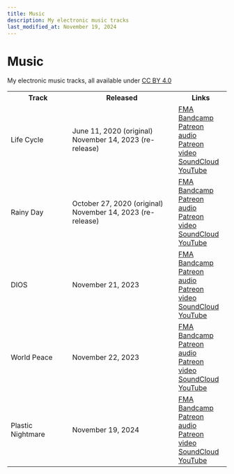 ```yaml
---
title: Music
description: My electronic music tracks
last_modified_at: November 19, 2024
---
```


# Music
My electronic music tracks, all available under <a href="https://creativecommons.org/licenses/by/4.0/" target="_blank">CC BY 4.0</a>

<div class="table" markdown=0>
    <table class="full borders smallest">
        <tr>
            <th>Track</th>
            <th>Released</th>
            <th>Links</th>
        </tr>
        <tr>
            <td>Life Cycle</td>
            <td>
                June 11, 2020 (original)<br>
                November 14, 2023 (re-release)
            </td>
            <td>
                <a href="https://freemusicarchive.org/music/schizoid-nightmares/single/life-cycle/" target="_blank">FMA</a><br>
                <a href="https://schizoidnightmares.bandcamp.com/track/life-cycle" target="_blank">Bandcamp</a><br>
                <a href="https://www.patreon.com/posts/life-cycle-92902199" target="_blank">Patreon audio</a><br>
                <a href="https://www.patreon.com/posts/life-cycle-92901231" target="_blank">Patreon video</a><br>
                <a href="https://soundcloud.com/schizoidnightmares/life-cycle" target="_blank">SoundCloud</a><br>
                <a href="https://www.youtube.com/watch?v=zx41hPCLb9c" target="_blank">YouTube</a>
            </td>
        </tr>
        <tr>
            <td>Rainy Day</td>
            <td>
                October 27, 2020 (original)<br>
                November 14, 2023 (re-release)
            </td>
            <td>
                <a href="https://freemusicarchive.org/music/schizoid-nightmares/single/rainy-day-2/" target="_blank">FMA</a><br>
                <a href="https://schizoidnightmares.bandcamp.com/track/rainy-day" target="_blank">Bandcamp</a><br>
                <a href="https://www.patreon.com/posts/rainy-day-92902935" target="_blank">Patreon audio</a><br>
                <a href="https://www.patreon.com/posts/rainy-day-92901693" target="_blank">Patreon video</a><br>
                <a href="https://soundcloud.com/schizoidnightmares/rainy-day" target="_blank">SoundCloud</a><br>
                <a href="https://www.youtube.com/watch?v=qoHOFe6OynE" target="_blank">YouTube</a>
            </td>
        </tr>
        <tr>
            <td>DIOS</td>
            <td>
                November 21, 2023
            </td>
            <td>
                <a href="https://freemusicarchive.org/music/schizoid-nightmares/single/dios/" target="_blank">FMA</a><br>
                <a href="https://schizoidnightmares.bandcamp.com/track/dios" target="_blank">Bandcamp</a><br>
                <a href="https://www.patreon.com/posts/dios-93317464" target="_blank">Patreon audio</a><br>
                <a href="https://www.patreon.com/posts/dios-93317049" target="_blank">Patreon video</a><br>
                <a href="https://soundcloud.com/schizoidnightmares/dios" target="_blank">SoundCloud</a><br>
                <a href="https://www.youtube.com/watch?v=MKPvVvB2AC8" target="_blank">YouTube</a>
            </td>
        </tr>
        <tr>
            <td>World Peace</td>
            <td>
                November 22, 2023
            </td>
            <td>
                <a href="https://freemusicarchive.org/music/schizoid-nightmares/single/world-peace/" target="_blank">FMA</a><br>
                <a href="https://schizoidnightmares.bandcamp.com/track/world-peace" target="_blank">Bandcamp</a><br>
                <a href="https://www.patreon.com/posts/world-peace-93363683" target="_blank">Patreon audio</a><br>
                <a href="https://www.patreon.com/posts/world-peace-93363428" target="_blank">Patreon video</a><br>
                <a href="https://soundcloud.com/schizoidnightmares/world-peace" target="_blank">SoundCloud</a><br>
                <a href="https://www.youtube.com/watch?v=ImiHI3jg0QQ" target="_blank">YouTube</a>
            </td>
        </tr>
        <tr>
            <td>Plastic Nightmare</td>
            <td>
                November 19, 2024
            </td>
            <td>
                <a href="https://freemusicarchive.org/music/schizoid-nightmares/single/plastic-nightmare-1/" target="_blank">FMA</a><br>
                <a href="https://schizoidnightmares.bandcamp.com/track/plastic-nightmare" target="_blank">Bandcamp</a><br>
                <a href="https://www.patreon.com/posts/plastic-official-116304517" target="_blank">Patreon audio</a><br>
                <a href="https://www.patreon.com/posts/plastic-official-1163029168" target="_blank">Patreon video</a><br>
                <a href="https://soundcloud.com/schizoidnightmares/plastic-nightmare" target="_blank">SoundCloud</a><br>
                <a href="https://www.youtube.com/watch?v=3z8FoCcvqjk" target="_blank">YouTube</a>
            </td>
        </tr>
    </table>
</div>